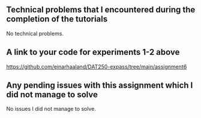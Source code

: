 ## Technical problems that I encountered during the completion of the tutorials
No technical problems.
## A link to your code for experiments 1-2 above
https://github.com/einarhaaland/DAT250-expass/tree/main/assignment6
## Any pending issues with this assignment which I did not manage to solve
No issues I did not manage to solve.

